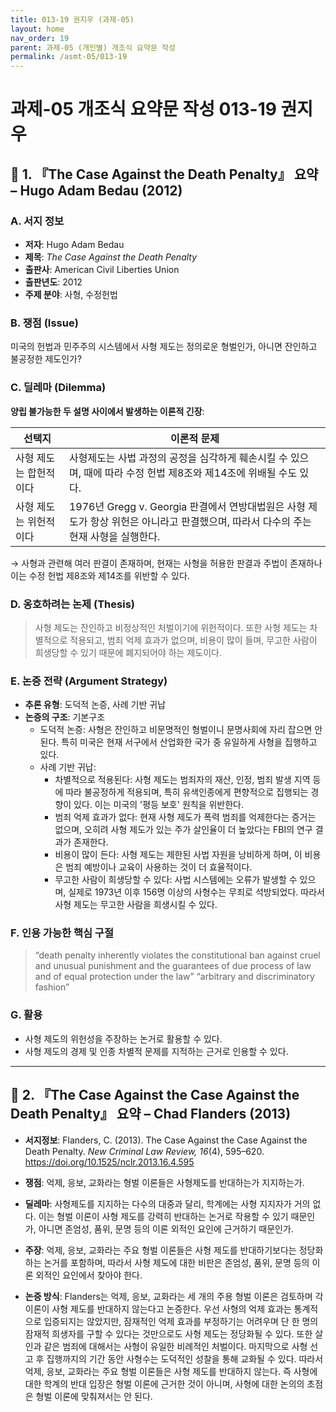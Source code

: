 ```yaml
---
title: 013-19 권지우 (과제-05)
layout: home
nav_order: 19
parent: 과제-05 (개인별) 개조식 요약문 작성
permalink: /asmt-05/013-19
---
```


# 과제-05 개조식 요약문 작성 013-19 권지우 

## 📘 1. 『The Case Against the Death Penalty』 요약 – Hugo Adam Bedau (2012)

### A. 서지 정보  
- **저자**: Hugo Adam Bedau
- **제목**: *The Case Against the Death Penalty*  
- **출판사**: American Civil Liberties Union
- **출판년도**: 2012
- **주제 분야**: 사형, 수정헌법


### B. 쟁점 (Issue)  
미국의 헌법과 민주주의 시스템에서 사형 제도는 정의로운 형벌인가, 아니면 잔인하고 불공정한 제도인가?


### C. 딜레마 (Dilemma)  
**양립 불가능한 두 설명 사이에서 발생하는 이론적 긴장**:

| 선택지 | 이론적 문제 |
|--------|-------------|
| 사형 제도는 합헌적이다 | 사형제도는 사법 과정의 공정을 심각하게 훼손시킬 수 있으며, 때에 따라 수정 헌법 제8조와 제14조에 위배될 수도 있다. |
| 사형 제도는 위헌적이다 | 1976년 Gregg v. Georgia 판결에서 연방대법원은 사형 제도가 항상 위헌은 아니라고 판결했으며, 따라서 다수의 주는 현재 사형을 실행한다. |

→ 사형과 관련해 여러 판결이 존재하며, 현재는 사형을 허용한 판결과 주법이 존재하나 이는 수정 헌법 제8조와 제14조를 위반할 수 있다. 


### D. 옹호하려는 논제 (Thesis)  
> 사형 제도는 잔인하고 비정상적인 처벌이기에 위헌적이다. 또한 사형 제도는 차별적으로 적용되고, 범죄 억제 효과가 없으며, 비용이 많이 들며, 무고한 사람이 희생당할 수 있기 때문에 폐지되어야 하는 제도이다. 

### E. 논증 전략 (Argument Strategy)  
- **추론 유형**: 도덕적 논증, 사례 기반 귀납  
- **논증의 구조**:
  기본구조
  - 도덕적 논증: 사형은 잔인하고 비문명적인 형벌이니 문명사회에 자리 잡으면 안 된다. 특히 미국은 현재 서구에서 산업화한 국가 중 유일하게 사형을 집행하고 있다. 
  - 사례 기반 귀납:
    - 차별적으로 적용된다: 사형 제도는 범죄자의 재산, 인정, 범죄 발생 지역 등에 따라 불공정하게 적용되며, 특히 유색인종에게 편향적으로 집행되는 경향이 있다. 이는 미국의 '평등 보호' 원칙을 위반한다. 
    - 범죄 억제 효과가 없다: 현재 사형 제도가 폭력 범죄를 억제한다는 증거는 없으며, 오히려 사형 제도가 있는 주가 살인율이 더 높았다는 FBI의 연구 결과가 존재한다. 
    - 비용이 많이 든다: 사형 제도는 제한된 사법 자원을 낭비하게 하며, 이 비용은 범죄 예방이나 교육이 사용하는 것이 더 효율적이다. 
    - 무고한 사람이 희생당할 수 있다: 사법 시스템에는 오류가 발생할 수 있으며, 실제로 1973년 이후 156명 이상의 사형수는 무죄로 석방되었다. 따라서 사형 제도는 무고한 사람을 희생시킬 수 있다. 


### F. 인용 가능한 핵심 구절
> “death penalty inherently violates the constitutional ban against cruel and unusual punishment and the guarantees of due process of law and of equal protection under the law”
> “arbitrary and discriminatory fashion”


### G. 활용
- 사형 제도의 위헌성을 주장하는 논거로 활용할 수 있다. 
- 사형 제도의 경제 및 인종 차별적 문제를 지적하는 근거로 인용할 수 있다.

---

## 📘 2. 『The Case Against the Case Against the Death Penalty』 요약 – Chad Flanders (2013)

- **서지정보**: Flanders, C. (2013). The Case Against the Case Against the Death Penalty. *New Criminal Law Review, 16*(4), 595–620. https://doi.org/10.1525/nclr.2013.16.4.595

- **쟁점**: 억제, 응보, 교화라는 형벌 이론들은 사형제도를 반대하는가 지지하는가. 
- **딜레마**: 사형제도를 지지하는 다수의 대중과 달리, 학계에는 사형 지지자가 거의 없다. 이는 형벌 이론이 사형 제도를 강력히 반대하는 논거로 작용할 수 있기 때문인가, 아니면 존엄성, 품위, 문명 등의 이론 외적인 요인에 근거하기 때문인가. 
- **주장**: 억제, 응보, 교화라는 주요 형벌 이론들은 사형 제도를 반대하기보다는 정당화하는 논거를 포함하며, 따라서 사형 제도에 대한 비판은 존엄성, 품위, 문명 등의 이론 외적인 요인에서 찾아야 한다. 
- **논증 방식**: Flanders는 억제, 응보, 교화라는 세 개의 주용 형벌 이론은 검토하며 각 이론이 사형 제도를 반대하지 않는다고 논증한다. 우선 사형의 억제 효과는 통계적으로 입증되지는 않았지만, 잠재적인 억제 효과를 부정하기는 어려우며 단 한 명의 잠재적 희생자를 구할 수 있다는 것만으로도 사형 제도는 정당화될 수 있다. 또한 살인과 같은 범죄에 대해서는 사형이 유일한 비례적인 처벌이다. 마지막으로 사형 선고 후 집행까지의 기간 동안 사형수는 도덕적인 성찰을 통해 교화될 수 있다. 따라서 억제, 응보, 교화라는 주요 형벌 이론들은 사형 제도를 반대하지 않는다. 즉 사형에 대한 학계의 반대 입장은 형벌 이론에 근거한 것이 아니며, 사형에 대한 논의의 초점은 형벌 이론에 맞춰져서는 안 된다. 

